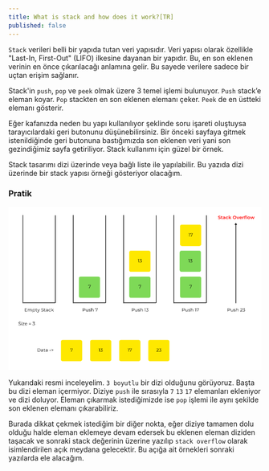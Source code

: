 ```yaml
---
title: What is stack and how does it work?[TR]
published: false
---
```



`Stack` verileri belli bir yapıda tutan veri yapısıdır. Veri yapısı olarak özellikle "Last-In, First-Out" (LIFO) ilkesine dayanan bir yapıdır. Bu, en son eklenen verinin en önce çıkarılacağı anlamına gelir. Bu sayede verilere sadece bir uçtan erişim sağlanır.

Stack'in `push`, `pop` ve `peek` olmak üzere 3 temel işlemi bulunuyor. `Push` stack’e eleman koyar. `Pop` stackten en son eklenen elemanı çeker. `Peek` de en üstteki elemanı gösterir. 

Eğer kafanızda neden bu yapı kullanılıyor şeklinde soru işareti oluştuysa tarayıcılardaki geri butonunu düşünebilirsiniz. Bir önceki sayfaya gitmek istenildiğinde geri butonuna bastığımızda son eklenen veri yani son gezindiğimiz sayfa getiriliyor. Stack kullanımı için güzel bir örnek.

Stack tasarımı dizi üzerinde veya bağlı liste ile yapılabilir. Bu yazıda dizi üzerinde bir stack yapısı örneği gösteriyor olacağım.

### [](#header-3)Pratik

![Stack Overflow](/assets/stack.png)

Yukarıdaki resmi inceleyelim. `3 boyutlu` bir dizi olduğunu görüyoruz. Başta bu dizi eleman içermiyor. Diziye `push` ile sırasıyla `7` `13` `17` elemanları ekleniyor ve dizi doluyor. Eleman çıkarmak istediğimizde ise `pop` işlemi ile aynı şekilde son eklenen elemanı çıkarabiliriz. 

Burada dikkat çekmek istediğim bir diğer nokta, eğer diziye tamamen dolu olduğu halde eleman eklemeye devam edersek bu eklenen eleman diziden taşacak ve sonraki stack değerinin üzerine yazılıp `stack overflow` olarak isimlendirilen açık meydana gelecektir. Bu açığa ait örnekleri sonraki yazılarda ele alacağım. 



